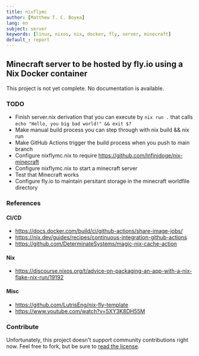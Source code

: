 ```yaml
---
title: nixflymc
author: [Matthew T. C. Boyea]
lang: en
subject: server
keywords: [linux, nixos, nix, docker, fly, server, minecraft]
default_: report
---
```

## Minecraft server to be hosted by fly.io using a Nix Docker container

This project is not yet complete. No documentation is available.

### TODO

- Finish server.nix derivation that you can execute by `nix run .` that calls `echo "Hello, you big bad world!" && exit $?`
- Make manual build process you can step through with nix build && nix run
- Make GitHub Actions trigger the build process when you push to main branch
- Configure nixflymc.nix to require https://github.com/Infinidoge/nix-minecraft
- Configure nixflymc.nix to start a minecraft server
- Test that Minecraft works
- Configure fly.io to maintain persitant storage in the minecraft worldfile directory

### References

#### CI/CD

- https://docs.docker.com/build/ci/github-actions/share-image-jobs/
- https://nix.dev/guides/recipes/continuous-integration-github-actions
- https://github.com/DeterminateSystems/magic-nix-cache-action

#### Nix

- https://discourse.nixos.org/t/advice-on-packaging-an-app-with-a-nix-flake-nix-run/19192

#### Misc

- https://github.com/LutrisEng/nix-fly-template
- https://www.youtube.com/watch?v=5XY3K8DH55M


#### 


### Contribute

Unfortunately, this project doesn't support community contributions right now. Feel free to fork, but be sure to [read the license](./LICENSE.md).

